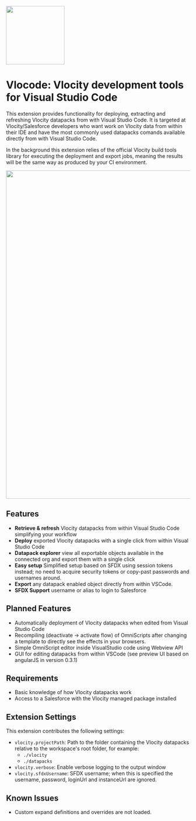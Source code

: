 <img src="https://raw.githubusercontent.com/Codeneos/vlocode/master/resources/logo1.png" height="160">

# Vlocode: Vlocity development tools for Visual Studio Code

This extension provides functionality for deploying, extracting and refreshing Vlocity datapacks from with Visual Studio Code.
It is targeted at Vlocity/Salesforce developers who want work on Vlocity data from within their IDE and have the most commonly used datapacks comands available directly from with Visual Studio Code. 

In the background this extension relies of the official Vlocity build tools library for executing the deployment and export jobs, meaning the results will be the same way as produced by your CI environment. 

<img src="https://raw.githubusercontent.com/Codeneos/vlocode/master/resources/refreshDatapack.gif" width="898">

## Features

* **Retrieve & refresh** Vlocity datapacks from within Visual Studio Code simplifying your workflow
* **Deploy** exported Vlocity datapacks with a single click from within Visual Studio Code
* **Datapack explorer** view all exportable objects available in the connected org and export them with a single click
* **Easy setup** Simplified setup based on SFDX using session tokens instead; no need to acquire security tokens or copy-past passwords and usernames around.
* **Export** any datapack enabled object directly from within VSCode.
* **SFDX Support** username or alias to login to Salesforce

## Planned Features

* Automatically deployment of Vlocity datapacks when edited from Visual Studio Code
* Recompiling (deactivate -> activate flow) of OmniScripts after changing a template to directly see the effects in your browsers.
* Simple OmniScript editor inside VisualStudio code using Webview API
* GUI for editing datapacks from within VSCode (see preview UI based on angularJS in version 0.3.1)

## Requirements

- Basic knowledge of how Vlocity datapacks work
- Access to a Salesforce with the Vlocity managed package installed

## Extension Settings

This extension contributes the following settings:

* `vlocity.projectPath`: Path to the folder containing the Vlocity datapacks relative to the workspace's root folder, for example:
  - `./vlocity`
  - `./datapacks`
* `vlocity.verbose`: Enable verbose logging to the output window
* `vlocity.sfdxUsername`: SFDX username; when this is specified the username, password, loginUrl and instanceUrl are ignored.

## Known Issues

* Custom expand definitions and overrides are not loaded.